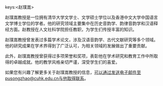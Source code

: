 keys:<赵璞嵩>


赵璞嵩教授是一位拥有清华大学文学士、文学硕士学位以及香港中文大学中国语言文学博士学位的学者。他的研究领域主要集中在历史音韵学、韵律音韵学和汉语释经方面。赵教授在人文社科学院担任教职，为学生们传授丰富的知识。

赵璞嵩教授曾发表过多篇学术论文，涉及汉语音韵学、古代文献研究等多个领域。他的研究成果在学术界得到了广泛认可，为相关领域的发展做出了重要贡献。

此外，赵璞嵩教授曾获得过多项荣誉和奖项，表彰他在学术研究和教育工作中所取得的卓越成就。他的教学风格亲切严谨，深受学生们的喜爱。

如果您有兴趣了解更多关于赵璞嵩教授的信息，可以通过发送电子邮件至pusongzhao@cuhk.edu.cn与他取得联系。
